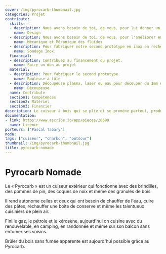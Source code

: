 ```yaml
---
cover: /img/pyrocarb-thumbnail.jpg
categories: Projet
contribute:
  skills:
  - description: Nous avons besoin de toi, de vous, pour lui donner un look incomparable, le rendre craquant, distingué, limite incontournable.
    name: Design
  - description: Nous avons besoin de toi, de vous, pour l'améliorer encore et encore, atteindre des performances hors du commun et repousser les limites de l'efficacité.
    name: Mécanique et Mécanique des fluides
  - description: Pour fabriquer notre second prototype en inox on recherche quelqu’un sachant souder l’inox
    name: Soudage Inox
  financial:
  - description: Contribuez au financement du projet.
    name: Faire un don au projet
  material:
  - description: Pour fabriquer le second prototype.
    name: Rouleuse à tôle
  - description: Découpeuse plasma, laser ou eau pour découper du 1mm d’acier proprement en cercle.
    name: Découpeuse
  name: Contribute
  section1: Compétences
  section2: Matériel
  section3: Financier
description: Le cuiseur à bois qui se plie et se promène partout, produit du charbon avec une combustion presque
documentation:
- link: https://www.ascribe.io/app/pieces/28699
  name: Licence
porteurs: ["Pascal Tabary"]
node: 
tags: ["cuiseur", "charbon", "outdour"]
thumbnail: /img/pyrocarb-thumbnail.jpg
title: pyrocarb-nomade
---
```

# Pyrocarb Nomade

Le « Pyrocarb » est un cuiseur extérieur qui fonctionne avec des brindilles, des pommes de pin, des coques de noix et même des granulés de bois.

Il rend autonome celles et ceux qui ont besoin de chauffer de l'eau, cuire des pâtes, réchauffer une boite de conserve et même les talentueux cuisiniers de plein air.

Fini le gaz, le pétrole et le kérosène, aujourd'hui on cuisine avec du renouvelable, en camping, en randonnée et même sur son balcon sans enfumer ses voisins.

Brûler du bois sans fumée apparente est aujourd'hui possible grâce au Pyrocarb.
